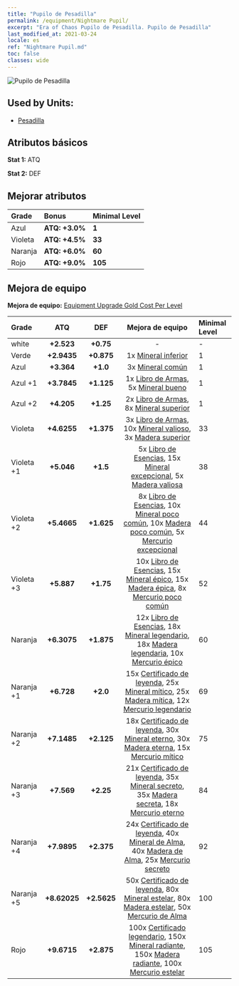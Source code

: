 ```yaml
---
title: "Pupilo de Pesadilla"
permalink: /equipment/Nightmare Pupil/
excerpt: "Era of Chaos Pupilo de Pesadilla. Pupilo de Pesadilla"
last_modified_at: 2021-03-24
locale: es
ref: "Nightmare Pupil.md"
toc: false
classes: wide
---
```


  ![Pupilo de Pesadilla](/images/e/e_5081.png)

## Used by Units:

* [Pesadilla](/es/units/Nightmare/) 


## Atributos básicos
 **Stat 1:** ATQ

 **Stat 2:** DEF

## Mejorar atributos

  |     Grade    |   Bonus | Minimal Level | 
  |:-------------|:--------|:--------------| 
  | Azul | **ATQ: +3.0%** | **1** | 
  | Violeta | **ATQ: +4.5%** | **33** | 
  | Naranja | **ATQ: +6.0%** | **60** | 
  | Rojo | **ATQ: +9.0%** | **105** | 


## Mejora de equipo
 **Mejora de equipo:** [Equipment Upgrade Gold Cost Per Level](/equipment/EquipmentUpgradeCostPerLevel/) 

  |          Grade      | ATQ | DEF | Mejora de equipo | Minimal Level |
  |:--------------------|:---------:|:---------:|:----------------:|:--------------|
  | white | **+2.523** | **+0.75** | - | - |
  | Verde | **+2.9435** | **+0.875** | 1x [Mineral inferior](/es/Items/mat_1/) | 1 |
  | Azul | **+3.364** | **+1.0** | 3x [Mineral común](/es/Items/mat_6/) | 1 |
  | Azul +1 | **+3.7845** | **+1.125** | 1x [Libro de Armas](/es/Items/mat_18/), 5x [Mineral bueno](/es/Items/mat_12/) | 1 |
  | Azul +2 | **+4.205** | **+1.25** | 2x [Libro de Armas](/es/Items/mat_25/), 8x [Mineral superior](/es/Items/mat_19/) | 1 |
  | Violeta | **+4.6255** | **+1.375** | 3x [Libro de Armas](/es/Items/mat_32/), 10x [Mineral valioso](/es/Items/mat_26/), 3x [Madera superior](/es/Items/mat_20/) | 33 |
  | Violeta +1 | **+5.046** | **+1.5** | 5x [Libro de Esencias](/es/Items/mat_39/), 15x [Mineral excepcional](/es/Items/mat_33/), 5x [Madera valiosa](/es/Items/mat_27/) | 38 |
  | Violeta +2 | **+5.4665** | **+1.625** | 8x [Libro de Esencias](/es/Items/mat_46/), 10x [Mineral poco común](/es/Items/mat_40/), 10x [Madera poco común](/es/Items/mat_41/), 5x [Mercurio excepcional](/es/Items/mat_35/) | 44 |
  | Violeta +3 | **+5.887** | **+1.75** | 10x [Libro de Esencias](/es/Items/mat_53/), 15x [Mineral épico](/es/Items/mat_47/), 15x [Madera épica](/es/Items/mat_48/), 8x [Mercurio poco común](/es/Items/mat_42/) | 52 |
  | Naranja | **+6.3075** | **+1.875** | 12x [Libro de Esencias](/es/Items/mat_60/), 18x [Mineral legendario](/es/Items/mat_54/), 18x [Madera legendaria](/es/Items/mat_55/), 10x [Mercurio épico](/es/Items/mat_49/) | 60 |
  | Naranja +1 | **+6.728** | **+2.0** | 15x [Certificado de leyenda](/es/Items/mat_67/), 25x [Mineral mítico](/es/Items/mat_61/), 25x [Madera mítica](/es/Items/mat_62/), 12x [Mercurio legendario](/es/Items/mat_56/) | 69 |
  | Naranja +2 | **+7.1485** | **+2.125** | 18x [Certificado de leyenda](/es/Items/mat_74/), 30x [Mineral eterno](/es/Items/mat_68/), 30x [Madera eterna](/es/Items/mat_69/), 15x [Mercurio mítico](/es/Items/mat_63/) | 75 |
  | Naranja +3 | **+7.569** | **+2.25** | 21x [Certificado de leyenda](/es/Items/mat_81/), 35x [Mineral secreto](/es/Items/mat_75/), 35x [Madera secreta](/es/Items/mat_76/), 18x [Mercurio eterno](/es/Items/mat_70/) | 84 |
  | Naranja +4 | **+7.9895** | **+2.375** | 24x [Certificado de leyenda](/es/Items/mat_88/), 40x [Mineral de Alma](/es/Items/mat_82/), 40x [Madera de Alma](/es/Items/mat_83/), 25x [Mercurio secreto](/es/Items/mat_77/) | 92 |
  | Naranja +5 | **+8.62025** | **+2.5625** | 50x [Certificado de leyenda](/es/Items/mat_95/), 80x [Mineral estelar](/es/Items/mat_89/), 80x [Madera estelar](/es/Items/mat_90/), 50x [Mercurio de Alma](/es/Items/mat_84/) | 100 |
  | Rojo | **+9.6715** | **+2.875** | 100x [Certificado legendario](/es/Items/mat_102/), 150x [Mineral radiante](/es/Items/mat_96/), 150x [Madera radiante](/es/Items/mat_97/), 100x [Mercurio estelar](/es/Items/mat_91/) | 105 |

